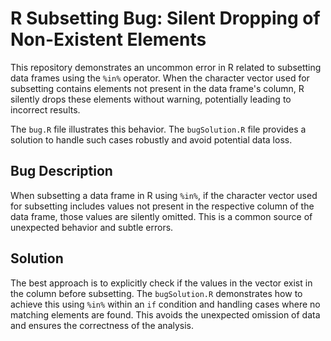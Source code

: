 # R Subsetting Bug: Silent Dropping of Non-Existent Elements

This repository demonstrates an uncommon error in R related to subsetting data frames using the `%in%` operator. When the character vector used for subsetting contains elements not present in the data frame's column, R silently drops these elements without warning, potentially leading to incorrect results.

The `bug.R` file illustrates this behavior. The `bugSolution.R` file provides a solution to handle such cases robustly and avoid potential data loss.

## Bug Description

When subsetting a data frame in R using `%in%`, if the character vector used for subsetting includes values not present in the respective column of the data frame, those values are silently omitted. This is a common source of unexpected behavior and subtle errors.

## Solution

The best approach is to explicitly check if the values in the vector exist in the column before subsetting. The `bugSolution.R` demonstrates how to achieve this using `%in%` within an `if` condition and handling cases where no matching elements are found. This avoids the unexpected omission of data and ensures the correctness of the analysis.